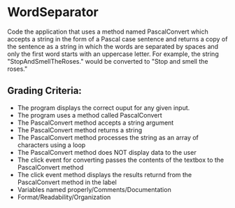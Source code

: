 # WordSeparator

Code the application that uses a method named PascalConvert which accepts a string in the form of a Pascal case sentence and returns
a copy of the sentence as a string in which the words are separated by spaces and only the first word starts with an uppercase letter. 
For example, the string "StopAndSmellTheRoses." would be converted to "Stop and smell the roses."


## Grading Criteria:  

- The program displays the correct ouput for any given input.
- The program uses a method called PascalConvert
- The PascalConvert method accepts a string argument
- The PascalConvert method returns a string
- The PascalConvert method processes the string as an array of characters using a loop
- The PascalConvert method does NOT display data to the user
- The click event for converting passes the contents of the textbox to the PascalConvert method
- The click event method displays the results returnd from the PascalConvert method in the label
- Variables named properly/Comments/Documentation	
- Format/Readability/Organization

